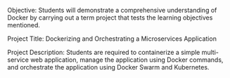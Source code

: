 Objective: Students will demonstrate a comprehensive understanding of Docker by carrying out a term project that tests the learning objectives mentioned.

Project Title: Dockerizing and Orchestrating a Microservices Application

Project Description: Students are required to containerize a simple multi-service web application, manage the application using Docker commands, and orchestrate the application using Docker Swarm and Kubernetes.
